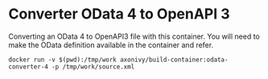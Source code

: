 Converter OData 4 to OpenAPI 3
==============================

Converting an OData 4 to OpenAPI3 file with this container.
You will need to make the OData definition available in the
container and refer.

    docker run -v $(pwd):/tmp/work axonivy/build-container:odata-converter-4 -p /tmp/work/source.xml
